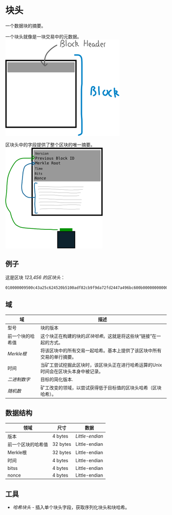 # 块头
一个数据块的摘要。

一个块头就像是一块交易中的元数据。
![block-header-1.png](img/block-header-1.png)

区块头中的字段提供了整个区块的唯一摘要。
![block-header-2.png](img/block-header-2.png)

## 例子
这是区块 *123,456 的区块头*：
```
010000009500c43a25c624520b5100adf82cb9f9da72fd2447a496bc600b0000000000006cd862370395dedf1da2841ccda0fc489e3039de5f1ccddef0e834991a65600ea6c8cb4db3936a1ae3143991
```

## 域

|域| 描述|
|---|---|
|型号 |	块的版本|
|前一个块的哈希值| 这个块正在构建的块的*区块哈希*。这就是将这些块“链接”在一起的方式。|
|*Merkle根*|将该区块中的所有交易一起哈希。基本上提供了该区块中所有交易的单行摘要。|
|时间 | 当矿工尝试挖掘此区块时，该区块头正在进行哈希运算的Unix时间会在区块头本身中被记录。|
|*二进制数字* |	目标的简化版本.|
|*随机数* |矿工改变的领域，以尝试获得低于目标值的区块头哈希（区块哈希）。|

## 数据结构

|领域|	尺寸|	数据|
|---|---|---|
|版本|	4 bytes|	*Little-endian*|
|前一个区块的哈希值|	32 bytes|	Little-endian|
|Merkle根|	32 bytes|	Little-endian|
|时间|	4 bytes|	Little-endian|
|bitss|	4 bytes|	Little-endian|
|nonce|	4 bytes|	Little-endian|

## 工具
* *哈希块头* - 插入单个块头字段，获取序列化块头和块哈希。